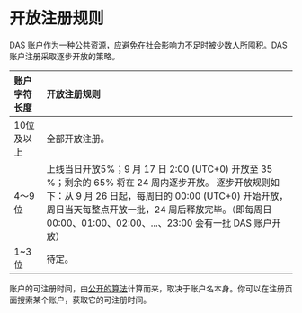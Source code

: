 # 开放注册规则

DAS 账户作为一种公共资源，应避免在社会影响力不足时被少数人所囤积。DAS 账户注册采取逐步开放的策略。

| 账户字符长度 | 开放注册规则 |
| :--- | :--- |
| 10位及以上 | 全部开放注册。 |
| 4～9位 | 上线当日开放5%；9 月 17 日 2:00 (UTC+0) 开放至 35 %；剩余的 65% 将在 24 周内逐步开放。 逐步开放规则如下：从 9 月 26 日起，每周日的 00:00 (UTC+0) 开始开放，周日当天每整点开放一批，24 周后释放完毕。（即每周日 00:00、01:00、02:00、...、23:00 会有一批 DAS 账户开放） |
| 1~3位 | 待定。 |

账户的可注册时间，由[公开的算法](https://github.com/DeAccountSystems/das-contracts/blob/fca9bfafb79950c7c5d4a86cb379f114b0188ccd/contracts/pre-account-cell-type/src/entry.rs#L579-L584)计算而来，取决于账户名本身。你可以在注册页面搜索某个账户，获取它的可注册时间。


